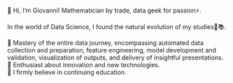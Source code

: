 👋 Hi, I’m Giovanni! Mathematician by trade, data geek for passion⚡. 

In the world of Data Science, I found the natural evolution of my studies🧬📚.

📌 Mastery of the entire data journey, encompassing automated data collection and preparation, feature engineering, model development and validation, visualization of outputs, and delivery of insightful presentations.  
📌 Enthusiast about innovation and new technologies.  
📌 I firmly believe in continuing education.


<!---
Giovanni-Caruso/Giovanni-Caruso is a ✨ special ✨ repository because its `README.md` (this file) appears on your GitHub profile.
You can click the Preview link to take a look at your changes.
--->
